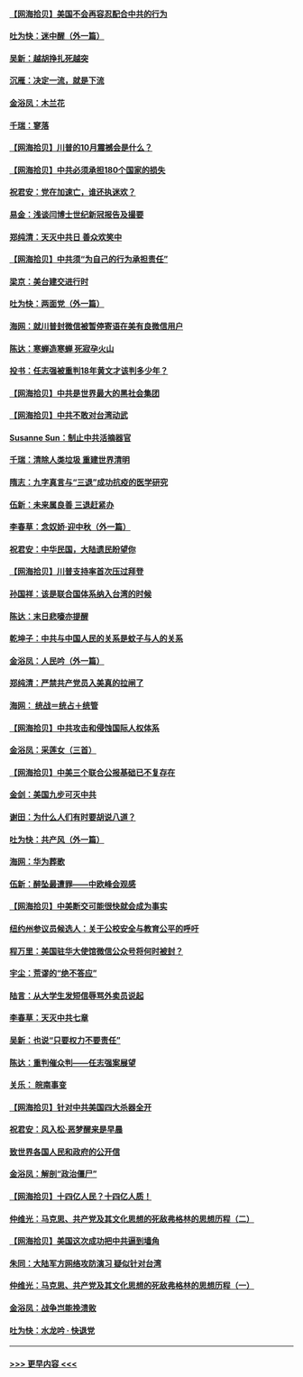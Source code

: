 #### [【网海拾贝】美国不会再容忍配合中共的行为](../pages/nsc993/n12433808.md?t=09271851) 
#### [吐为快：迷中醒（外一篇）](../pages/nsc993/n12433585.md?t=09271851) 
#### [吴新：越胡挣扎死越突](../pages/nsc993/n12433562.md?t=09271851) 
#### [沉雁：决定一流，就是下流](../pages/nsc993/n12432128.md?t=09271851) 
#### [金浴凤：木兰花](../pages/nsc993/n12432124.md?t=09271851) 
#### [千瑞：寥落](../pages/nsc993/n12432071.md?t=09271851) 
#### [【网海拾贝】川普的10月震撼会是什么？](../pages/nsc993/n12431624.md?t=09271851) 
#### [【网海拾贝】中共必须承担180个国家的损失](../pages/nsc993/n12428893.md?t=09271851) 
#### [祝君安：党在加速亡，谁还执迷欢？](../pages/nsc993/n12428652.md?t=09271851) 
#### [易金：浅谈闫博士世纪新冠报告及撮要](../pages/nsc993/n12426822.md?t=09271851) 
#### [郑纯清：天灭中共日 善众欢笑中](../pages/nsc993/n12426784.md?t=09271851) 
#### [【网海拾贝】中共须“为自己的行为承担责任”](../pages/nsc993/n12426067.md?t=09271851) 
#### [梁京：美台建交进行时](../pages/nsc993/n12424066.md?t=09271851) 
#### [吐为快：两面党（外一篇）](../pages/nsc993/n12424043.md?t=09271851) 
#### [海网：就川普封微信被暂停寄语在美有良微信用户](../pages/nsc993/n12424021.md?t=09271851) 
#### [陈达：寒蝉造寒蝉 死寂孕火山](../pages/nsc993/n12423958.md?t=09271851) 
#### [投书：任志强被重判18年黄文才该判多少年？](../pages/nsc993/n12423672.md?t=09271851) 
#### [【网海拾贝】中共是世界最大的黑社会集团](../pages/nsc993/n12423543.md?t=09271851) 
#### [【网海拾贝】中共不敢对台湾动武](../pages/nsc993/n12421418.md?t=09271851) 
#### [Susanne Sun：制止中共活摘器官](../pages/nsc993/n12419654.md?t=09271851) 
#### [千瑞：清除人类垃圾 重建世界清明](../pages/nsc993/n12419414.md?t=09271851) 
#### [隋志：九字真言与“三退”成功抗疫的医学研究](../pages/nsc993/n12419248.md?t=09271851) 
#### [伍新：未来属良善 三退赶紧办](../pages/nsc993/n12418496.md?t=09271851) 
#### [李春草：念奴娇·迎中秋（外一篇）](../pages/nsc993/n12418465.md?t=09271851) 
#### [祝君安：中华民国，大陆遗民盼望你](../pages/nsc993/n12418089.md?t=09271851) 
#### [【网海拾贝】川普支持率首次压过拜登](../pages/nsc993/n12418050.md?t=09271851) 
#### [孙国祥：该是联合国体系纳入台湾的时候](../pages/nsc993/n12417369.md?t=09271851) 
#### [陈达：末日悲嚎亦提醒](../pages/nsc993/n12416736.md?t=09271851) 
#### [乾坤子：中共与中国人民的关系是蚊子与人的关系](../pages/nsc993/n12416632.md?t=09271851) 
#### [金浴凤：人民吟（外一篇）](../pages/nsc993/n12416567.md?t=09271851) 
#### [郑纯清：严禁共产党员入美真的拉闸了](../pages/nsc993/n12416550.md?t=09271851) 
#### [海网： 统战＝统占＋统管](../pages/nsc993/n12416404.md?t=09271851) 
#### [【网海拾贝】中共攻击和侵蚀国际人权体系](../pages/nsc993/n12416250.md?t=09271851) 
#### [金浴凤：采莲女（三首）](../pages/nsc993/n12415517.md?t=09271851) 
#### [【网海拾贝】中美三个联合公报基础已不复存在](../pages/nsc993/n12415054.md?t=09271851) 
#### [金剑：美国九步可灭中共](../pages/nsc993/n12413183.md?t=09271851) 
#### [谢田：为什么人们有时要胡说八道？](../pages/nsc993/n12411861.md?t=09271851) 
#### [吐为快：共产风（外一篇）](../pages/nsc993/n12411761.md?t=09271851) 
#### [海网：华为葬歌](../pages/nsc993/n12410381.md?t=09271851) 
#### [伍新：醉坠最遭罪——中欧峰会观感](../pages/nsc993/n12410364.md?t=09271851) 
#### [【网海拾贝】中美断交可能很快就会成为事实](../pages/nsc993/n12409495.md?t=09271851) 
#### [纽约州参议员候选人：关于公校安全与教育公平的呼吁](../pages/nsc993/n12409228.md?t=09271851) 
#### [程万里：美国驻华大使馆微信公众号将何时被封？](../pages/nsc993/n12407397.md?t=09271851) 
#### [宇尘：荒谬的“绝不答应”](../pages/nsc993/n12407360.md?t=09271851) 
#### [陆言：从大学生发短信辱骂外卖员说起](../pages/nsc993/n12407285.md?t=09271851) 
#### [李春草：天灭中共七章](../pages/nsc993/n12406988.md?t=09271851) 
#### [吴新：也说“只要权力不要责任”](../pages/nsc993/n12406966.md?t=09271851) 
#### [陈达：重判催众判——任志强案展望](../pages/nsc993/n12404540.md?t=09271851) 
#### [关乐： 皖南事变](../pages/nsc993/n12404288.md?t=09271851) 
#### [【网海拾贝】针对中共美国四大杀器全开](../pages/nsc993/n12404172.md?t=09271851) 
#### [祝君安：风入松‧恶梦醒来是早晨](../pages/nsc993/n12401953.md?t=09271851) 
#### [致世界各国人民和政府的公开信](../pages/nsc993/n12401824.md?t=09271851) 
#### [金浴凤：解剖“政治僵尸”](../pages/nsc993/n12401808.md?t=09271851) 
#### [【网海拾贝】十四亿人民？十四亿人质！](../pages/nsc993/n12401708.md?t=09271851) 
#### [仲维光：马克思、共产党及其文化思想的死敌弗格林的思想历程（二）](../pages/nsc993/n12399107.md?t=09271851) 
#### [【网海拾贝】美国这次成功把中共逼到墙角](../pages/nsc993/n12400173.md?t=09271851) 
#### [朱同：大陆军方网络攻防演习 疑似针对台湾](../pages/nsc993/n12399868.md?t=09271851) 
#### [仲维光：马克思、共产党及其文化思想的死敌弗格林的思想历程（一）](../pages/nsc993/n12398341.md?t=09271851) 
#### [金浴凤：战争岂能挽溃败](../pages/nsc993/n12398855.md?t=09271851) 
#### [吐为快：水龙吟 · 快退党](../pages/nsc993/n12398849.md?t=09271851) 

----
#### [ >>> 更早内容 <<< ](../indexes/nsc993-earlier.md)
